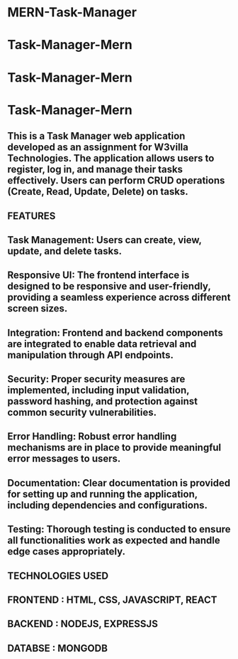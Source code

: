﻿# MERN-Task-Manager
# Task-Manager-Mern
# Task-Manager-Mern
# Task-Manager-Mern

## This is a Task Manager web application developed as an assignment for W3villa Technologies. The application allows users to register, log in, and manage their tasks effectively. Users can perform CRUD operations (Create, Read, Update, Delete) on tasks.


## FEATURES

## Task Management: Users can create, view, update, and delete tasks.

## Responsive UI: The frontend interface is designed to be responsive and user-friendly, providing a seamless experience across different screen sizes.

## Integration: Frontend and backend components are integrated to enable data retrieval and manipulation through API endpoints.

## Security: Proper security measures are implemented, including input validation, password hashing, and protection against common security vulnerabilities.

## Error Handling: Robust error handling mechanisms are in place to provide meaningful error messages to users.

## Documentation: Clear documentation is provided for setting up and running the application, including dependencies and configurations.

## Testing: Thorough testing is conducted to ensure all functionalities work as expected and handle edge cases appropriately.


## TECHNOLOGIES USED
## FRONTEND : HTML, CSS, JAVASCRIPT, REACT
## BACKEND : NODEJS, EXPRESSJS
## DATABSE : MONGODB


